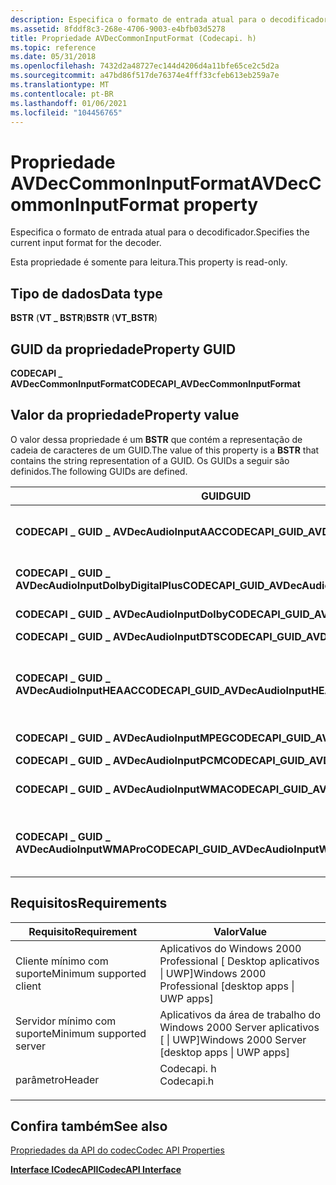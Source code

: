 ```yaml
---
description: Especifica o formato de entrada atual para o decodificador.
ms.assetid: 8fddf8c3-268e-4706-9003-e4bfb03d5278
title: Propriedade AVDecCommonInputFormat (Codecapi. h)
ms.topic: reference
ms.date: 05/31/2018
ms.openlocfilehash: 7432d2a48727ec144d4206d4a11bfe65ce2c5d2a
ms.sourcegitcommit: a47bd86f517de76374e4fff33cfeb613eb259a7e
ms.translationtype: MT
ms.contentlocale: pt-BR
ms.lasthandoff: 01/06/2021
ms.locfileid: "104456765"
---
```

# <a name="avdeccommoninputformat-property"></a><span data-ttu-id="44c45-103">Propriedade AVDecCommonInputFormat</span><span class="sxs-lookup"><span data-stu-id="44c45-103">AVDecCommonInputFormat property</span></span>

<span data-ttu-id="44c45-104">Especifica o formato de entrada atual para o decodificador.</span><span class="sxs-lookup"><span data-stu-id="44c45-104">Specifies the current input format for the decoder.</span></span>

<span data-ttu-id="44c45-105">Esta propriedade é somente para leitura.</span><span class="sxs-lookup"><span data-stu-id="44c45-105">This property is read-only.</span></span>

## <a name="data-type"></a><span data-ttu-id="44c45-106">Tipo de dados</span><span class="sxs-lookup"><span data-stu-id="44c45-106">Data type</span></span>

<span data-ttu-id="44c45-107">**BSTR** (**VT \_ BSTR**)</span><span class="sxs-lookup"><span data-stu-id="44c45-107">**BSTR** (**VT\_BSTR**)</span></span>

## <a name="property-guid"></a><span data-ttu-id="44c45-108">GUID da propriedade</span><span class="sxs-lookup"><span data-stu-id="44c45-108">Property GUID</span></span>

<span data-ttu-id="44c45-109">**CODECAPI \_ AVDecCommonInputFormat**</span><span class="sxs-lookup"><span data-stu-id="44c45-109">**CODECAPI\_AVDecCommonInputFormat**</span></span>

## <a name="property-value"></a><span data-ttu-id="44c45-110">Valor da propriedade</span><span class="sxs-lookup"><span data-stu-id="44c45-110">Property value</span></span>

<span data-ttu-id="44c45-111">O valor dessa propriedade é um **BSTR** que contém a representação de cadeia de caracteres de um GUID.</span><span class="sxs-lookup"><span data-stu-id="44c45-111">The value of this property is a **BSTR** that contains the string representation of a GUID.</span></span> <span data-ttu-id="44c45-112">Os GUIDs a seguir são definidos.</span><span class="sxs-lookup"><span data-stu-id="44c45-112">The following GUIDs are defined.</span></span>



| <span data-ttu-id="44c45-113">**GUID**</span><span class="sxs-lookup"><span data-stu-id="44c45-113">**GUID**</span></span>                                            | <span data-ttu-id="44c45-114">Descrição</span><span class="sxs-lookup"><span data-stu-id="44c45-114">Description</span></span>                                    |
|-----------------------------------------------------|------------------------------------------------|
| <span data-ttu-id="44c45-115">**CODECAPI \_ GUID \_ AVDecAudioInputAAC**</span><span class="sxs-lookup"><span data-stu-id="44c45-115">**CODECAPI\_GUID\_AVDecAudioInputAAC**</span></span>              | <span data-ttu-id="44c45-116">AAC (codificação de áudio avançada)</span><span class="sxs-lookup"><span data-stu-id="44c45-116">Advanced Audio Coding (AAC)</span></span>                    |
| <span data-ttu-id="44c45-117">**CODECAPI \_ GUID \_ AVDecAudioInputDolbyDigitalPlus**</span><span class="sxs-lookup"><span data-stu-id="44c45-117">**CODECAPI\_GUID\_AVDecAudioInputDolbyDigitalPlus**</span></span> | <span data-ttu-id="44c45-118">Áudio Dolby Digital Plus</span><span class="sxs-lookup"><span data-stu-id="44c45-118">Dolby Digital Plus audio</span></span>                       |
| <span data-ttu-id="44c45-119">**CODECAPI \_ GUID \_ AVDecAudioInputDolby**</span><span class="sxs-lookup"><span data-stu-id="44c45-119">**CODECAPI\_GUID\_AVDecAudioInputDolby**</span></span>            | <span data-ttu-id="44c45-120">Áudio Dolby</span><span class="sxs-lookup"><span data-stu-id="44c45-120">Dolby audio</span></span>                                    |
| <span data-ttu-id="44c45-121">**CODECAPI \_ GUID \_ AVDecAudioInputDTS**</span><span class="sxs-lookup"><span data-stu-id="44c45-121">**CODECAPI\_GUID\_AVDecAudioInputDTS**</span></span>              | <span data-ttu-id="44c45-122">Áudio DTS</span><span class="sxs-lookup"><span data-stu-id="44c45-122">DTS audio</span></span>                                      |
| <span data-ttu-id="44c45-123">**CODECAPI \_ GUID \_ AVDecAudioInputHEAAC**</span><span class="sxs-lookup"><span data-stu-id="44c45-123">**CODECAPI\_GUID\_AVDecAudioInputHEAAC**</span></span>            | <span data-ttu-id="44c45-124">Codificação de áudio avançada High-Efficiency (HE-AAC)</span><span class="sxs-lookup"><span data-stu-id="44c45-124">High-Efficiency Advanced Audio Coding (HE-AAC)</span></span> |
| <span data-ttu-id="44c45-125">**CODECAPI \_ GUID \_ AVDecAudioInputMPEG**</span><span class="sxs-lookup"><span data-stu-id="44c45-125">**CODECAPI\_GUID\_AVDecAudioInputMPEG**</span></span>             | <span data-ttu-id="44c45-126">Áudio MPEG</span><span class="sxs-lookup"><span data-stu-id="44c45-126">MPEG audio</span></span>                                     |
| <span data-ttu-id="44c45-127">**CODECAPI \_ GUID \_ AVDecAudioInputPCM**</span><span class="sxs-lookup"><span data-stu-id="44c45-127">**CODECAPI\_GUID\_AVDecAudioInputPCM**</span></span>              | <span data-ttu-id="44c45-128">Áudio PCM</span><span class="sxs-lookup"><span data-stu-id="44c45-128">PCM audio</span></span>                                      |
| <span data-ttu-id="44c45-129">**CODECAPI \_ GUID \_ AVDecAudioInputWMA**</span><span class="sxs-lookup"><span data-stu-id="44c45-129">**CODECAPI\_GUID\_AVDecAudioInputWMA**</span></span>              | <span data-ttu-id="44c45-130">Áudio do Windows Media</span><span class="sxs-lookup"><span data-stu-id="44c45-130">Windows Media Audio</span></span>                            |
| <span data-ttu-id="44c45-131">**CODECAPI \_ GUID \_ AVDecAudioInputWMAPro**</span><span class="sxs-lookup"><span data-stu-id="44c45-131">**CODECAPI\_GUID\_AVDecAudioInputWMAPro**</span></span>           | <span data-ttu-id="44c45-132">Windows Media Audio 9 Professional (WMA pro)</span><span class="sxs-lookup"><span data-stu-id="44c45-132">Windows Media Audio 9 Professional (WMA Pro)</span></span>   |



 

## <a name="requirements"></a><span data-ttu-id="44c45-133">Requisitos</span><span class="sxs-lookup"><span data-stu-id="44c45-133">Requirements</span></span>



| <span data-ttu-id="44c45-134">Requisito</span><span class="sxs-lookup"><span data-stu-id="44c45-134">Requirement</span></span> | <span data-ttu-id="44c45-135">Valor</span><span class="sxs-lookup"><span data-stu-id="44c45-135">Value</span></span> |
|-------------------------------------|---------------------------------------------------------------------------------------|
| <span data-ttu-id="44c45-136">Cliente mínimo com suporte</span><span class="sxs-lookup"><span data-stu-id="44c45-136">Minimum supported client</span></span><br/> | <span data-ttu-id="44c45-137">Aplicativos do Windows 2000 Professional \[ Desktop aplicativos \| UWP\]</span><span class="sxs-lookup"><span data-stu-id="44c45-137">Windows 2000 Professional \[desktop apps \| UWP apps\]</span></span><br/>                     |
| <span data-ttu-id="44c45-138">Servidor mínimo com suporte</span><span class="sxs-lookup"><span data-stu-id="44c45-138">Minimum supported server</span></span><br/> | <span data-ttu-id="44c45-139">Aplicativos da área de trabalho do Windows 2000 Server aplicativos \[ \| UWP\]</span><span class="sxs-lookup"><span data-stu-id="44c45-139">Windows 2000 Server \[desktop apps \| UWP apps\]</span></span><br/>                           |
| <span data-ttu-id="44c45-140">parâmetro</span><span class="sxs-lookup"><span data-stu-id="44c45-140">Header</span></span><br/>                   | <dl> <span data-ttu-id="44c45-141"><dt>Codecapi. h</dt></span><span class="sxs-lookup"><span data-stu-id="44c45-141"><dt>Codecapi.h</dt></span></span> </dl> |



## <a name="see-also"></a><span data-ttu-id="44c45-142">Confira também</span><span class="sxs-lookup"><span data-stu-id="44c45-142">See also</span></span>

<dl> <dt>

[<span data-ttu-id="44c45-143">Propriedades da API do codec</span><span class="sxs-lookup"><span data-stu-id="44c45-143">Codec API Properties</span></span>](codec-api-properties.md)
</dt> <dt>

[<span data-ttu-id="44c45-144">**Interface ICodecAPI**</span><span class="sxs-lookup"><span data-stu-id="44c45-144">**ICodecAPI Interface**</span></span>](/windows/desktop/api/Strmif/nn-strmif-icodecapi)
</dt> </dl>

 

 




